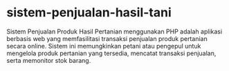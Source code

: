# sistem-penjualan-hasil-tani
Sistem Penjualan Produk Hasil Pertanian menggunakan PHP adalah aplikasi berbasis web yang memfasilitasi transaksi penjualan produk pertanian secara online. Sistem ini memungkinkan petani atau pengepul untuk mengelola produk pertanian yang tersedia, mencatat transaksi penjualan, serta memonitor stok barang. 
